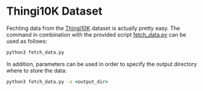 # Thingi10K Dataset

Fechting data from the [Thingi10K](https://ten-thousand-models.appspot.com/results.html?q=genus%3D0) dataset is actually pretty easy. The command in combination with the provided script [fetch_data.py](./fetch_data.py) can be used as follows:

```cmd
python3 fetch_data.py 
```

In addition, parameters can be used in order to specify the output directory where to store the data:

```cmd
python3 fetch_data.py -o <output_dir>
```
